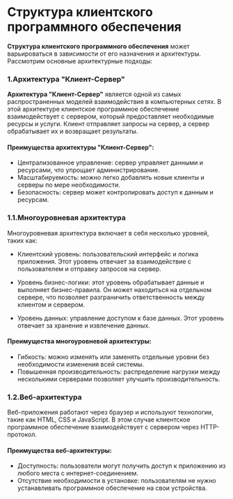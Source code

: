 # __Структура клиентского программного обеспечения__

__Структура клиентского программного обеспечения__ может варьироваться в зависимости от его назначения и архитектуры. Рассмотрим основные архитектурные подходы:
### __1.Архитектура "Клиент-Сервер"__

__Архитектура "Клиент-Сервер"__ является одной из самых распространенных моделей взаимодействия в компьютерных сетях. В этой архитектуре клиентское программное обеспечение взаимодействует с сервером, который предоставляет необходимые ресурсы и услуги. Клиент отправляет запросы на сервер, а сервер обрабатывает их и возвращает результаты.
#### Преимущества архитектуры "Клиент-Сервер":

- Централизованное управление: сервер управляет данными и ресурсами, что упрощает администрирование.
- Масштабируемость: можно легко добавлять новые клиенты и серверы по мере необходимости.
- Безопасность: сервер может контролировать доступ к данным и ресурсам.
###  1.1.Многоуровневая архитектура

Многоуровневая архитектура включает в себя несколько уровней, таких как:

- Клиентский уровень: пользовательский интерфейс и логика приложения. Этот уровень отвечает за взаимодействие с пользователем и отправку запросов на сервер.

- Уровень бизнес-логики: этот уровень обрабатывает данные и выполняет бизнес-правила. Он может находиться на отдельном сервере, что позволяет разграничить ответственность между клиентом и сервером.

- Уровень данных: управление доступом к базе данных. Этот уровень отвечает за хранение и извлечение данных.

#### Преимущества многоуровневой архитектуры:

- Гибкость: можно изменять или заменять отдельные уровни без необходимости изменения всей системы.
- Повышенная производительность: распределение нагрузки между несколькими серверами позволяет улучшить производительность.

### 1.2.Веб-архитектура

Веб-приложения работают через браузер и используют технологии, такие как HTML, CSS и JavaScript. В этом случае клиентское программное обеспечение взаимодействует с сервером через HTTP-протокол.

#### Преимущества веб-архитектуры:

- Доступность: пользователи могут получить доступ к приложению из любого места с интернет-соединением.
- Отсутствие необходимости в установке: пользователям не нужно устанавливать программное обеспечение на свои устройства.

